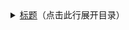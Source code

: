 <details>
    <summary><a href="#" style="font-size=20px">标题</a>（点击此行展开目录）</summary>
    <ul>
    <img src="https://github.com/fmw666/Python/blob/master/pics/cute-chuoni.jpg?raw=true">
        <li>1</li>
        <li><details><summary>点击我展开</summary>内容</details></li>
    </ul>
</details>
